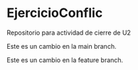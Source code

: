 # EjercicioConflic
Repositorio para actividad de cierre de U2

Este es un cambio en la main branch.

Este es un cambio en la feature branch.

